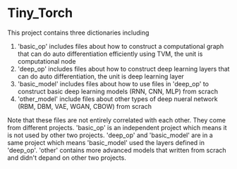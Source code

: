 # Tiny_Torch

This project contains three dictionaries including 
1. 'basic_op' includes files about how to construct a computational graph that can do auto differentiation efficiently using TVM, the unit is computational node
2. 'deep_op' includes files about how to construct deep learning layers that can do auto differentiation, the unit is deep learning layer
3. 'basic_model' includes files about how to use files in 'deep_op' to construct basic deep learning models (RNN, CNN, MLP) from scrach
4. 'other_model' include files about other types of deep nueral network (RBM, DBM, VAE, WGAN, CBOW) from scrach

Note that these files are not entirely correlated with each other. They come from different projects. 'basic_op' is an independent project which means it is not used by other two projects. 'deep_op' and 'basic_model' are in a same project which means 'basic_model' used the layers defined in 'deep_op'. 'other' contains more advanced models that written from scrach and didn't depand on other two projects.
